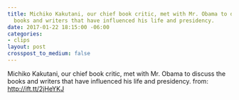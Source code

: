 ```yaml
---
title: Michiko Kakutani, our chief book critic, met with Mr. Obama to discuss the
  books and writers that have influenced his life and presidency.
date: 2017-01-22 18:15:00 -06:00
categories:
- clips
layout: post
crosspost_to_medium: false
---
```


Michiko Kakutani, our chief book critic, met with Mr. Obama to discuss the books and writers that have influenced his life and presidency.
from: http://ift.tt/2jHeYKJ